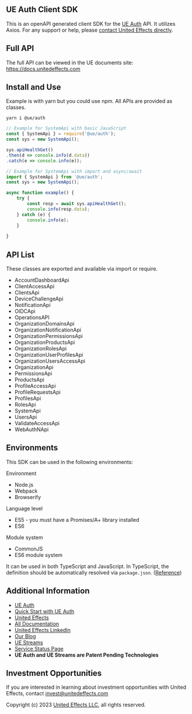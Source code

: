 ## UE Auth Client SDK

This is an openAPI generated client SDK for the [UE Auth](https://ueauth.com) API. It utilizes Axios. For any support or help, please [contact United Effects directly](mailto:help@unitedeffects.com).

## Full API

The full API can be viewed in the UE documents site: https://docs.unitedeffects.com

## Install and Use

Example is with yarn but you could use npm. All APIs are provided as classes.
```
yarn i @ue/auth
```

```javascript
// Example for SystemApi with basic JavaScript
const { SystemApi } = require('@ue/auth');
const sys = new SystemApi();

sys.apiHealthGet()
.then(d => console.info(d.data))
.catch(e => console.info(e));
```

```javascript
// Example for SystemApi with import and async/await
import { SystemApi } from '@ue/auth';
const sys = new SystemApi();

async function example() {
    try {
        const resp = await sys.apiHealthGet();   
        console.info(resp.data);
    } catch (e) {
        console.info(e);
    }
    
}
```

## API List

These classes are exported and available via import or require.

* AccountDashboardApi
* ClientAccessApi
* ClientsApi
* DeviceChallengeApi
* NotificationApi
* OIDCApi
* OperationsAPI
* OrganizationDomainsApi
* OrganizationNotificationApi
* OrganizationPermissionsApi
* OrganizationProductsApi
* OrganizationRolesApi
* OrganizationUserProfilesApi
* OrganizationUsersAccessApi
* OrganizationApi
* PermissionsApi
* ProductsApi
* ProfileAccessApi
* ProfileRequestsApi
* ProfilesApi
* RolesApi
* SystemApi
* UsersApi
* ValidateAccessApi
* WebAuthNApi

## Environments

This SDK can be used in the following environments:

Environment
* Node.js
* Webpack
* Browserify

Language level
* ES5 - you must have a Promises/A+ library installed
* ES6

Module system
* CommonJS
* ES6 module system

It can be used in both TypeScript and JavaScript. In TypeScript, the definition should be automatically resolved via `package.json`. ([Reference](http://www.typescriptlang.org/docs/handbook/typings-for-npm-packages.html))

## Additional Information

* [UE Auth](https://ueauth.com)
* [Quick Start with UE Auth](https://docs.unitedeffects.com/docs/getting-started)
* [United Effects](https://unitedeffects.com)
* [All Documentation](https://docs.unitedeffects.com)
* [United Effects LinkedIn](https://www.linkedin.com/company/unitedeffects)
* [Our Blog](https://blog.unitedeffects.com)
* [UE Streams](https://uestreams.com)
* [Service Status Page](https://status.unitedeffects.com)
* **UE Auth and UE Streams are Patent Pending Technologies**

## Investment Opportunities

If you are interested in learning about investment opportunities with United Effects, contact [invest@unitedeffects.com](mailto:invest@unitedeffects.com)

Copyright (c) 2023 [United Effects LLC](https://unitedeffects.com), all rights reserved.
